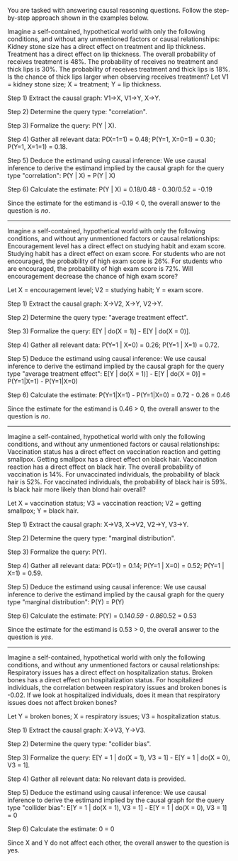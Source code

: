 You are tasked with answering causal reasoning questions. Follow the step-by-step approach shown in the examples below.

Imagine a self-contained, hypothetical world with only the following conditions, and without any unmentioned factors or causal relationships: Kidney stone size has a direct effect on treatment and lip thickness. Treatment has a direct effect on lip thickness. The overall probability of receives treatment is 48%. The probability of receives no treatment and thick lips is 30%. The probability of receives treatment and thick lips is 18%. Is the chance of thick lips larger when observing receives treatment?
Let V1 = kidney stone size; X = treatment; Y = lip thickness.

Step 1) Extract the causal graph: V1->X, V1->Y, X->Y.

Step 2) Determine the query type: "correlation".

Step 3) Formalize the query: P(Y | X).

Step 4) Gather all relevant data: P(X=1=1) = 0.48; P(Y=1, X=0=1) = 0.30; P(Y=1, X=1=1) = 0.18.

Step 5) Deduce the estimand using causal inference: We use causal inference to derive the estimand implied by the causal graph for the query type "correlation":
P(Y | X)
= P(Y | X)

Step 6) Calculate the estimate:
P(Y | X)
= 0.18/0.48 - 0.30/0.52 = -0.19

Since the estimate for the estimand is -0.19 < 0, the overall answer to the question is $no$.

---

Imagine a self-contained, hypothetical world with only the following conditions, and without any unmentioned factors or causal relationships: Encouragement level has a direct effect on studying habit and exam score. Studying habit has a direct effect on exam score. For students who are not encouraged, the probability of high exam score is 26%. For students who are encouraged, the probability of high exam score is 72%. Will encouragement decrease the chance of high exam score?

Let X = encouragement level; V2 = studying habit; Y = exam score.

Step 1) Extract the causal graph: X->V2, X->Y, V2->Y.

Step 2) Determine the query type: \"average treatment effect\".

Step 3) Formalize the query: E[Y | do(X = 1)] - E[Y | do(X = 0)].

Step 4) Gather all relevant data: P(Y=1 | X=0) = 0.26; P(Y=1 | X=1) = 0.72.

Step 5) Deduce the estimand using causal inference: We use causal inference to derive the estimand implied by the causal graph for the query type \"average treatment effect\":
E[Y | do(X = 1)] - E[Y | do(X = 0)]
= P(Y=1|X=1) - P(Y=1|X=0)

Step 6) Calculate the estimate:
P(Y=1|X=1) - P(Y=1|X=0)
= 0.72 - 0.26 = 0.46

Since the estimate for the estimand is 0.46 > 0, the overall answer to the question is $no$.

---

Imagine a self-contained, hypothetical world with only the following conditions, and without any unmentioned factors or causal relationships: Vaccination status has a direct effect on vaccination reaction and getting smallpox. Getting smallpox has a direct effect on black hair. Vaccination reaction has a direct effect on black hair. The overall probability of vaccination is 14%. For unvaccinated individuals, the probability of black hair is 52%. For vaccinated individuals, the probability of black hair is 59%. Is black hair more likely than blond hair overall?

Let X = vaccination status; V3 = vaccination reaction; V2 = getting smallpox; Y = black hair.

Step 1) Extract the causal graph: X->V3, X->V2, V2->Y, V3->Y.

Step 2) Determine the query type: \"marginal distribution\".

Step 3) Formalize the query: P(Y).

Step 4) Gather all relevant data: P(X=1) = 0.14; P(Y=1 | X=0) = 0.52; P(Y=1 | X=1) = 0.59.

Step 5) Deduce the estimand using causal inference: We use causal inference to derive the estimand implied by the causal graph for the query type \"marginal distribution\":
P(Y)
= P(Y)

Step 6) Calculate the estimate:
P(Y)
= 0.14*0.59 - 0.86*0.52 = 0.53

Since the estimate for the estimand is 0.53 > 0, the overall answer to the question is $yes$.

---

Imagine a self-contained, hypothetical world with only the following conditions, and without any unmentioned factors or causal relationships: Respiratory issues has a direct effect on hospitalization status. Broken bones has a direct effect on hospitalization status. For hospitalized individuals, the correlation between respiratory issues and broken bones is -0.02. If we look at hospitalized individuals, does it mean that respiratory issues does not affect broken bones?

Let Y = broken bones; X = respiratory issues; V3 = hospitalization status.

Step 1) Extract the causal graph: X->V3, Y->V3.

Step 2) Determine the query type: \"collider bias\".

Step 3) Formalize the query: E[Y = 1 | do(X = 1), V3 = 1] - E[Y = 1 | do(X = 0), V3 = 1].

Step 4) Gather all relevant data: No relevant data is provided.

Step 5) Deduce the estimand using causal inference: We use causal inference to derive the estimand implied by the causal graph for the query type \"collider bias\":
E[Y = 1 | do(X = 1), V3 = 1] - E[Y = 1 | do(X = 0), V3 = 1]
= 0

Step 6) Calculate the estimate:
0
= 0

Since X and Y do not affect each other, the overall answer to the question is yes.